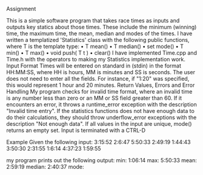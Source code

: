 Assignment

This is a simple software program that takes race times as inputs and outputs key statics about those times.
These include the minimum (winning) time, the maximum time, the mean, median and modes of the times.
I have written a templatized 'Statistics' class with the following public functions, where T is the template type:
•	T mean()
•	T median()
•	set<T> mode()
•	T min()
•	T max()
•	void push( T t )
•	clear()
I have implemented Time.cpp and Time.h with the operators to making my Statistics implementation work.
Input Format
Times will be entered on standard in (stdin) in the format HH:MM:SS, where HH is hours, MM is minutes and SS is seconds. The user does not need to enter all the fields. For instance, if "1:20" was specified, this would represent 1 hour and 20 minutes.
Return Values, Errors and Error Handling
My program checks for invalid time format, where an invalid time is any number less than zero or an MM or SS field greater than 60. If it encounters an error, it throws a runtime_error exception with the description "Invalid time entry".
If the statistics functions does not have enough data to do their calculations, they should throw underflow_error exceptions with the description "Not enough data".
If all values in the input are unique, mode() returns an empty set.
Input is terminated with a CTRL-D

Example
Given the following input:
   3:15:52
   2:6:47
   5:50:33
   2:49:19
   1:44:43
   3:50:30
   2:31:55
   1:6:14
   4:37:23
   1:59:55
   
my program prints out the following output:
   min: 1:06:14
   max: 5:50:33
   mean: 2:59:19
   median: 2:40:37
   mode: 
   

